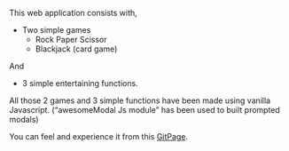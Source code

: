 ﻿This web application consists with,

- Two simple games
  - Rock Paper Scissor
  - Blackjack (card game)

And

- 3 simple entertaining functions.

All those 2 games and 3 simple functions have been made using vanilla Javascript. (“awesomeModal Js module” has been used to built prompted modals)

You can feel and experience it from this [GitPage](https://mastrmind-dev.github.io/Javascript-Small-Games-Collection/).

